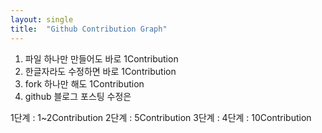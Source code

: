 ```yaml
---
layout: single
title:  "Github Contribution Graph"
---
```


1. 파일 하나만 만들어도 바로 1Contribution
2. 한글자라도 수정하면 바로 1Contribution 
3. fork 하나만 해도 1Contribution 
4. github 블로그 포스팅 수정은 

1단계 : 1~2Contribution
2단계 : 5Contribution
3단계 : 
4단계 : 10Contribution
